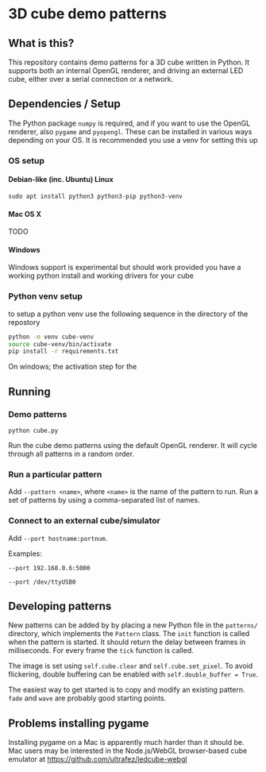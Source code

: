 # 3D cube demo patterns

## What is this?

This repository contains demo patterns for a 3D cube written in Python. It supports both an internal OpenGL renderer, and driving an external LED cube, either over a serial connection or a network.

## Dependencies / Setup

The Python package `numpy` is required, and if you want to use the OpenGL renderer, also `pygame` and `pyopengl`. These can be installed in various ways depending on your OS. It is recommended you use a venv for setting this up

### OS setup

#### Debian-like (inc. Ubuntu) Linux

`sudo apt install python3 python3-pip python3-venv`

#### Mac OS X

TODO

#### Windows

Windows support is experimental but should work provided you have a working python install and working drivers for your cube

### Python venv setup

to setup a python venv use the following sequence in the directory of the repostory 

```sh
python -m venv cube-venv
source cube-venv/bin/activate
pip install -r requirements.txt
```

On windows; the activation step for the 

## Running

### Demo patterns

`python cube.py`

Run the cube demo patterns using the default OpenGL renderer. It will cycle through all patterns in a random order.

### Run a particular pattern

Add `--pattern <name>`, where `<name>` is the name of the pattern to run. Run a set of patterns by using a comma-separated list of names.

### Connect to an external cube/simulator

Add `--port hostname:portnum`.

Examples:

`--port 192.168.0.6:5000`

`--port /dev/ttyUSB0`

## Developing patterns

New patterns can be added by by placing a new Python file in the `patterns/` directory, which implements the `Pattern` class. The `init` function is called when the pattern is started. It should return the delay between frames in milliseconds. For every frame the `tick` function is called.

The image is set using `self.cube.clear` and `self.cube.set_pixel`. To avoid flickering, double buffering can be enabled with `self.double_buffer = True`.

The easiest way to get started is to copy and modify an existing pattern. `fade` and `wave` are probably good starting points.

## Problems installing pygame

Installing pygame on a Mac is apparently much harder than it should be. Mac users may be interested in the Node.js/WebGL browser-based cube emulator at https://github.com/ultrafez/ledcube-webgl
